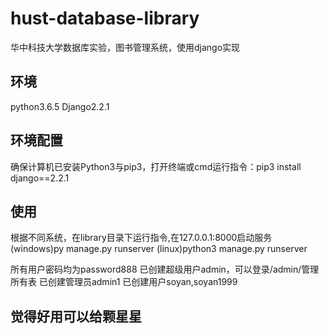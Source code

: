 # hust-database-library
华中科技大学数据库实验，图书管理系统，使用django实现
## 环境
python3.6.5 Django2.2.1
## 环境配置
确保计算机已安装Python3与pip3，打开终端或cmd运行指令：pip3 install django==2.2.1
## 使用
根据不同系统，在library目录下运行指令,在127.0.0.1:8000启动服务
(windows)py manage.py runserver
(linux)python3 manage.py runserver

所有用户密码均为password888
已创建超级用户admin，可以登录/admin/管理所有表
已创建管理员admin1
已创建用户soyan,soyan1999
## 觉得好用可以给颗星星
